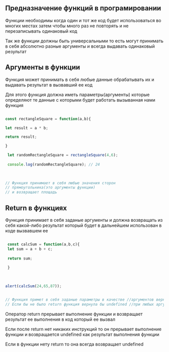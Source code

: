 ## Предназначение функций в програмировании

Функции необходимы когда один и тот же код будет использоваться во многих местах затем чтобы много раз не повторять и не перезаписывать одинаковый код

Так же функции должны быть универсальными то есть могут принимать в себя абсолютно разные аргументы и всегда выдавать одинаковый результат

## Аргументы в функции

Функция может принимать в себя любые данные  обрабатывать их и выдавать результат в вызвавший ее код 

Для этого функция должна иметь параметры(аргументы) которые определяют те данные с которыми будет работать вызыванная нами функция

```js

const rectangleSquare = function(a,b){

let result = a * b;

return result;

}

 let randomRectangleSquare = rectangleSquare(4,6);
 
 console.log(randomRectangleSquare); // 24
 
 

// Функция принимает в себя любые значения сторон 
// прямоугольника(это аргументы функции)
// и возвращает площадь

```



## Return в функциях 

Функция принимает в себя заданые аргументы и должна возвращать из себя какой-либо результат который будет в дальнейшем использован в коде вызвавшем ее 

```js

 const calcSum = function(a,b,c){
 let sum = a + b + c;
 
 return sum;
 
 }
 
 

alert(calcSum(24,65,87));


// Функция примет в себя заданые параметры в качестве //аргументов вернет их сумму и эта сумма появится в //сообщении в диалоговом окне
// Если бы не было return функция вернула бы undefined //при любых аргументах

```

Оператор return прерывает выполнение функции и возвращает результат ее выполнения в код который ее вызвал

Если после return нет никаких инструкций то он прерывает выполнение функции и возвращается undefined как результат выполнения функции

Если в функции нету return то она всегда возвращает undefined
